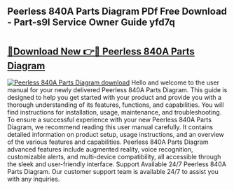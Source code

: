 ## Peerless 840A Parts Diagram PDf Free Download - Part-s9I Service Owner Guide yfd7q

# <h2><a href="http://dfp5c2n.blite.top/?on=Peerless+840A+Parts+Diagram">🔗Download New 👉🔴 Peerless 840A Parts Diagram</a></h2>

[![Peerless 840A Parts Diagram download](https://i.imgur.com/lujVjoI.png)](http://dfp5c2n.blite.top/?on=Peerless+840A+Parts+Diagram)
Hello and welcome to the user manual for your newly delivered Peerless 840A Parts Diagram. This guide is designed to help you get started with your product and provide you with a thorough understanding of its features, functions, and capabilities. You will find instructions for installation, usage, maintenance, and troubleshooting. To ensure a successful experience with your new Peerless 840A Parts Diagram, we recommend reading this user manual carefully. It contains detailed information on product setup, usage instructions, and an overview of the various features and capabilities. Peerless 840A Parts Diagram advanced features include augmented reality, voice recognition, customizable alerts, and multi-device compatibility, all accessible through the sleek and user-friendly interface. Support Available 24/7 Peerless 840A Parts Diagram. Our customer support team is available 24/7 to assist you with any inquiries.
